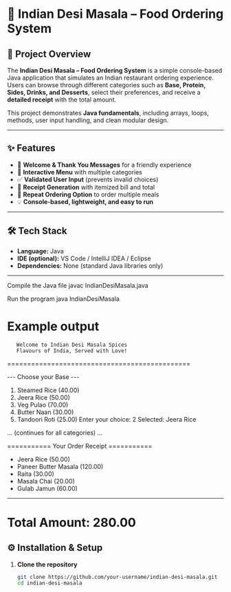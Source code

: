 # 🍛 Indian Desi Masala – Food Ordering System

## 📌 Project Overview
The **Indian Desi Masala – Food Ordering System** is a simple console-based Java application that simulates an Indian restaurant ordering experience.  
Users can browse through different categories such as **Base, Protein, Sides, Drinks, and Desserts**, select their preferences, and receive a **detailed receipt** with the total amount.  

This project demonstrates **Java fundamentals**, including arrays, loops, methods, user input handling, and clean modular design.

---

## ✨ Features
- 🎉 **Welcome & Thank You Messages** for a friendly experience  
- 📖 **Interactive Menu** with multiple categories  
- ✅ **Validated User Input** (prevents invalid choices)  
- 🧾 **Receipt Generation** with itemized bill and total  
- 🔄 **Repeat Ordering Option** to order multiple meals  
- 💡 **Console-based, lightweight, and easy to run**  

---

## 🛠 Tech Stack
- **Language:** Java  
- **IDE (optional):** VS Code / IntelliJ IDEA / Eclipse  
- **Dependencies:** None (standard Java libraries only)  

---
Compile the Java file
 javac IndianDesiMasala.java

Run the program
java IndianDesiMasala

 Example output
==============================================
       Welcome to Indian Desi Masala Spices
       Flavours of India, Served with Love!
==============================================

--- Choose your Base ---
1. Steamed Rice              (40.00)
2. Jeera Rice                (50.00)
3. Veg Pulao                 (70.00)
4. Butter Naan               (30.00)
5. Tandoori Roti             (25.00)
Enter your choice: 2
Selected: Jeera Rice

... (continues for all categories) ...

=========== Your Order Receipt ===========
- Jeera Rice                (50.00)
- Paneer Butter Masala      (120.00)
- Raita                     (30.00)
- Masala Chai               (20.00)
- Gulab Jamun               (60.00)
------------------------------------------
Total Amount: 280.00
==========================================

## ⚙️ Installation & Setup
1. **Clone the repository**
   ```bash
   git clone https://github.com/your-username/indian-desi-masala.git
   cd indian-desi-masala

